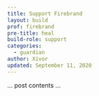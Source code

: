 ```yaml
---
title: Support Firebrand
layout: build
prof: firebrand
pre-title: heal
build-role: support
categories:
  - guardian
author: Xivor
updated: September 11, 2020
---
```


… post contents …